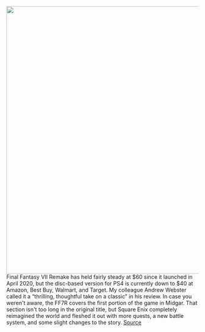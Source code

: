 <img src='https://cdn.vox-cdn.com/thumbor/NHAxV1GJNr5g-Mr0HL7c_2O1DrM=/0x0:1920x1080/1200x800/filters:focal(678x375:984x681)/cdn.vox-cdn.com/uploads/chorus_image/image/67166271/FINAL_FANTASY_VII_REMAKE_E3_2019_screenshot_6.0.png' width='700px' /><br/>
Final Fantasy VII Remake has held fairly steady at $60 since it launched in April 2020, but the disc-based version for PS4 is currently down to $40 at Amazon, Best Buy, Walmart, and Target. My colleague Andrew Webster called it a “thrilling, thoughtful take on a classic” in his review. In case you weren't aware, the FF7R covers the first portion of the game in Midgar. That section isn't too long in the original title, but Square Enix completely reimagined the world and fleshed it out with more quests, a new battle system, and some slight changes to the story.
<a href='https://www.theverge.com/good-deals/2020/8/6/21357148/final-fantasy-7-ps4-remake-deal-sale-pixel-3a-nintendo-switch-digital-games'> Source <a/>